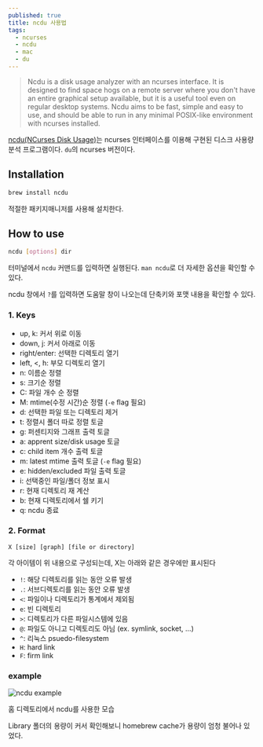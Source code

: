```yaml
---
published: true
title: ncdu 사용법
tags:
  - ncurses
  - ncdu
  - mac
  - du
---
```

> Ncdu is a disk usage analyzer with an ncurses interface. It is designed to find space hogs on a remote server where you don't have an entire graphical setup available, but it is a useful tool even on regular desktop systems. Ncdu aims to be fast, simple and easy to use, and should be able to run in any minimal POSIX-like environment with ncurses installed.

[ncdu(NCurses Disk Usage)](https://dev.yorhel.nl/ncdu)는 ncurses 인터페이스를 이용해 구현된 디스크 사용량 분석 프로그램이다. `du`의 ncurses 버전이다.


## Installation
```sh
brew install ncdu
```
적절한 패키지매니저를 사용해 설치한다.


## How to use
```sh
ncdu [options] dir
```
터미널에서 `ncdu` 커맨드를 입력하면 실행된다. `man ncdu`로 더 자세한 옵션을 확인할 수 있다.

ncdu 창에서 `?`를 입력하면 도움말 창이 나오는데 단축키와 포맷 내용을 확인할 수 있다.

### 1. Keys
- up, k: 커서 위로 이동
- down, j: 커서 아래로 이동
- right/enter: 선택한 디렉토리 열기
- left, <, h: 부모 디렉토리 열기
- n: 이름순 정렬
- s: 크기순 정렬
- C: 파일 개수 순 정렬
- M: mtime(수정 시간)순 정렬 (`-e` flag 필요)
- d: 선택한 파일 또는 디렉토리 제거
- t: 정렬시 폴더 따로 정렬 토글
- g: 퍼센티지와 그래프 출력 토글
- a: apprent size/disk usage 토글
- c: child item 개수 출력 토글
- m: latest mtime 출력 토글 (`-e` flag 필요)
- e: hidden/excluded 파일 출력 토글
- i: 선택중인 파일/폴더 정보 표시
- r: 현재 디렉토리 재 계산
- b: 현재 디렉토리에서 쉘 키기
- q: ncdu 종료

### 2. Format
```
X [size] [graph] [file or directory]
```
각 아이템이 위 내용으로 구성되는데, X는 아래와 같은 경우에만 표시된다

- `!`: 해당 디렉토리를 읽는 동안 오류 발생
- `.`: 서브디렉토리를 읽는 동안 오류 발생
- `<`: 파일이나 디렉토리가 통계에서 제외됨
- `e`: 빈 디렉토리
- `>`: 디렉토리가 다른 파일시스템에 있음
- `@`: 파일도 아니고 디렉토리도 아님 (ex. symlink, socket, ...)
- `^`: 리눅스 psuedo-filesystem
- `H`: hard link
- `F`: firm link

### example
![ncdu example]({{site.baseurl}}/assets/images/posts/ncdu-example.png)

홈 디렉토리에서 ncdu를 사용한 모습

Library 폴더의 용량이 커서 확인해보니 homebrew cache가 용량이 엄청 불어나 있었다.
